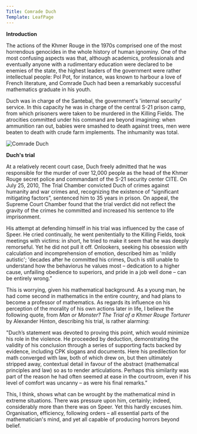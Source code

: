 ```yaml
---
Title: Comrade Duch
Template: LeafPage
---
```


**Introduction**

The actions of the Khmer Rouge in the 1970s comprised one of the most horrendous genocides in the whole history of human ignominy. One of the most confusing aspects was that, although academics, professionals and eventually anyone with a rudimentary education were declared to be enemies of the state, the highest leaders of the government were rather intellectual people: Pol Pot, for instance, was known to harbour a love of French literature, and Comrade Duch had been a remarkably successful mathematics graduate in his youth. 

Duch was in charge of the Santebal, the government's 'internal security' service. In this capacity he was in charge of the central S-21 prison camp, from which prisoners were taken to be murdered in the Killing Fields. The atrocities committed under his command are beyond imagining: when ammunition ran out, babies were smashed to death against trees, men were beaten to death with crude farm implements. The inhumanity was total. 

![Comrade Duch](/course/media/duch1.jpg "Comrade Duch")


**Duch's trial**

At a relatively recent court case, Duch freely admitted that he was responsible for the murder of over 12,000 people as the head of the Khmer Rouge secret police and commandant of the S-21 security center CITE. On July 25, 2010, The Trial Chamber convicted Duch of crimes against humanity and war crimes and, recognizing the existence of “significant mitigating factors”, sentenced him to 35 years in prison. On appeal, the Supreme Court Chamber found that the trial verdict did not reflect the gravity of the crimes he committed and increased his sentence to life imprisonment. 

His attempt at defending himself in his trial was influenced by the case of Speer. He cried continually, he went penitentially to the Killing Fields, took meetings with victims: in short, he tried to make it seem that he was deeply remorseful. Yet he did not pull it off. Onlookers, seeking his obsession with calculation and incomprehension of emotion, described him as 'mildly autistic'; 'decades after he committed his crimes, Duch is still unable to understand how the behaviorus he values most – dedication to a higher cause, unfailing obedience to superiors, and pride in a job well done – can be entirely wrong.” 

This is worrying, given his mathematical background. As a young man, he had come second in mathematics in the entire country, and had plans to become a professor of mathematics. As regards its influence on his perception of the morality of his own actions later in life, I believe the following quote, from *Man or Monster? The Trial of a Khmer Rouge Torturer* by Alexander Hinton, describing his trial, is rather alarming:

"Duch’s statement was devoted to proving this point, which would minimize his role in the violence. He proceeded by deduction, demonstrating the validity of his conclusion through a series of supporting facts backed by evidence, including CPK slogans and documents. Here his predilection for math converged with law, both of which drew on, but then ultimately stripped away, contextual detail in favour of the abstract (mathematical principles and law) so as to render articulations. Perhaps this similarity was part of the reason he had often seemed at ease in the courtroom, even if his level of comfort was uncanny – as were his final remarks.”

This, I think, shows what can be wrought by the mathematical mind in extreme situations. There was pressure upon him, certainly; indeed, considerably more than there was on Speer. Yet this hardly excuses him. Organisation, efficiency, following orders – all essential parts of the mathematician's mind, and yet all capable of producing horrors beyond belief. 
